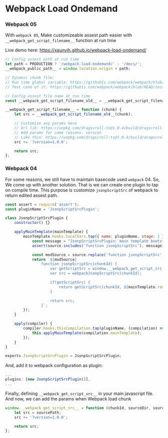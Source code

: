 # Webpack Load Ondemand

### Webpack 05

With `webpack 05`, Make customizeable assest path easier with `__webpack_get_script_filename__` function at run time

Live demo here: https://xaunvih.github.io/webpack-load-ondemand/

```js
// Config assest path at run time
let path = PRODUCTION ? '/webpack-load-ondemand/' : '/docs/';
__webpack_public_path__ = window.location.origin + path;

// Dynamic chunk file:
// Run time global variable: https://github1s.com/webpack/webpack/blob/HEAD/lib/APIPlugin.js
// Test case of it: https://github1s.com/webpack/webpack/blob/HEAD/test/configCases/filename-template/script-src-filename/index.js

// Config assest file name at run time
const __webpack_get_script_filename_old__ = __webpack_get_script_filename__;

__webpack_get_script_filename__ = function (chunk) {
    let src = __webpack_get_script_filename_old__(chunk);

    // Customize any params here
    // Url lib: https://unpkg.com/dragscroll-ts@1.0.4/build/dragscroll.min.js
    // Add params for some reasons: version
    // Like this: https://unpkg.com/dragscroll-ts@1.0.4/build/dragscroll.min.js?version=1.0.4
    src += '?version=1.0.0';

    return src;
};
```

### Webpack 04

For some reasons, we still have to maintain basecode used `webpack` 04. So, We come up with another solution. That is we can create one plugin to tap on compile time. This purpose is customize `jsonpScriptSrc` of webpack to return edited assest path.

```js
const assert = require('assert');
const pluginName = 'JsonpScriptSrcPlugin';

class JsonpScriptSrcPlugin {
    constructor() {}

    applyMainTemplate(mainTemplate) {
        mainTemplate.hooks.localVars.tap({ name: pluginName, stage: 1 }, (source, chunk, hash) => {
            const message = "JsonpScriptSrcPlugin: main template bootstrap source doesn't have function jsonpScriptSrc";
            assert(source.includes('function jsonpScriptSrc'), message);

            const modSource = source.replace('function jsonpScriptSrc', 'function webpackJsonpScriptSrc');
            return `${modSource}
                function jsonpScriptSrc(chunkId) {
                    var getScriptSrc = window.__webpack_get_script_src__;
                    var src = webpackJsonpScriptSrc(chunkId);

                    if(getScriptSrc) {
                        return getScriptSrc(chunkId, ${mainTemplate.requireFn}.p, src));
                    }

                    return src;
                }`;
        });
    }

    apply(compiler) {
        compiler.hooks.thisCompilation.tap(pluginName, (compilation) => {
            this.applyMainTemplate(compilation.mainTemplate);
        });
    }
}

exports.JsonpScriptSrcPlugin = JsonpScriptSrcPlugin;
```

And, add it to webpack configuration as plugin:

```js
...
plugins: [new JsonpScriptSrcPlugin()],
...
```

Finally, defining `__webpack_get_script_src__` in your main javascript file. And now, we can add the params when Webpack load chunk

```js
window.__webpack_get_script_src__ = function (chunkId, sourceDir, sourcePath) {
    let src = sourcePath;
    src += '?version=1.0.0';

    return src;
};
```
